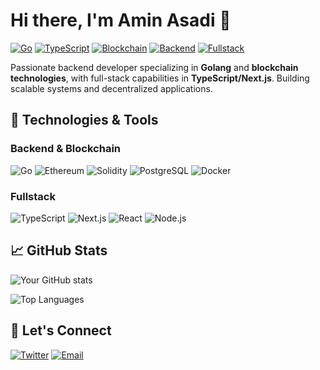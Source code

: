 # Hi there, I'm Amin Asadi 👋

[![Go](https://img.shields.io/badge/-Go-00ADD8?style=flat-square&logo=go&logoColor=white)](https://golang.org)
[![TypeScript](https://img.shields.io/badge/-TypeScript-3178C6?style=flat-square&logo=typescript&logoColor=white)](https://www.typescriptlang.org)
[![Blockchain](https://img.shields.io/badge/-Blockchain-121D33?style=flat-square&logo=ethereum&logoColor=white)](https://ethereum.org)
[![Backend](https://img.shields.io/badge/-Backend-525252?style=flat-square&logo=serverless&logoColor=white)]()
[![Fullstack](https://img.shields.io/badge/-Fullstack-339933?style=flat-square&logo=fullstack&logoColor=white)]()

Passionate backend developer specializing in **Golang** and **blockchain technologies**, with full-stack capabilities in **TypeScript/Next.js**. Building scalable systems and decentralized applications.

## 🔧 Technologies & Tools

### Backend & Blockchain
![Go](https://img.shields.io/badge/Go-00ADD8?style=for-the-badge&logo=go&logoColor=white)
![Ethereum](https://img.shields.io/badge/Ethereum-3C3C3D?style=for-the-badge&logo=ethereum&logoColor=white)
![Solidity](https://img.shields.io/badge/Solidity-363636?style=for-the-badge&logo=solidity&logoColor=white)
![PostgreSQL](https://img.shields.io/badge/PostgreSQL-316192?style=for-the-badge&logo=postgresql&logoColor=white)
![Docker](https://img.shields.io/badge/Docker-2496ED?style=for-the-badge&logo=docker&logoColor=white)

### Fullstack
![TypeScript](https://img.shields.io/badge/TypeScript-3178C6?style=for-the-badge&logo=typescript&logoColor=white)
![Next.js](https://img.shields.io/badge/Next.js-000000?style=for-the-badge&logo=nextdotjs&logoColor=white)
![React](https://img.shields.io/badge/React-61DAFB?style=for-the-badge&logo=react&logoColor=black)
![Node.js](https://img.shields.io/badge/Node.js-339933?style=for-the-badge&logo=nodedotjs&logoColor=white)

## 📈 GitHub Stats

![Your GitHub stats](https://github-readme-stats.vercel.app/api?username=aminasadiam&show_icons=true&theme=radical)

![Top Languages](https://github-readme-stats.vercel.app/api/top-langs/?username=aminasadiam&layout=compact&theme=radical)

## 🤝 Let's Connect

[![Twitter](https://img.shields.io/badge/Twitter-1DA1F2?style=for-the-badge&logo=twitter&logoColor=white)](https://twitter.com/aminasadiam)
[![Email](https://img.shields.io/badge/Email-D14836?style=for-the-badge&logo=gmail&logoColor=white)](mailto:adoramdev@gmail.com)
